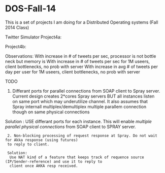DOS-Fall-14
===========

This is a set of projects I am doing for a Distributed Operating systems (Fall 2014 Class)

Twitter Simulator
Project4a:

Project4b:

Observations:
	With increase in # of tweets per sec, processor is not bottle neck but memory is
	With increase in # of tweets per sec for 1M useers, client bottlenecks, no prob with server
	With increase in avg # of tweets per day per user for 1M useers, client bottlenecks, no prob with server

TODO
  1. Differant ports for parallel connections from SOAP client to Spray server. 
	Current design creates 2*cores Spray servers BUT all instances listen on same port which may underutilize channel.
	It also assumes that Spray internall multiplex/demultiplex multiple parallem connection though on same physical connections
  
  Solution	:
	 USE differant ports for each instance. This will enable *multiple parallel physical connections* from SOAP 
	 client to SPRAY server.
	 
	 2. Non-blocking processing of request response at Spray. Do not wait for Akka response (using futures)
	 to reply to client.
	 
	 Solution:
	  Use NAT kind of a feature that keeps track of requence source (IP/Sender-reference) and use it to reply to 
	  client once AKKA resp received.
	  
